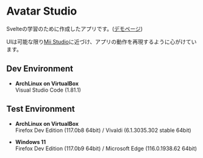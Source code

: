 # Avatar Studio
Svelteの学習のために作成したアプリです。([デモページ](https://avatar-studio.netlify.app))

UIは可能な限り[Mii Studio](https://accounts.nintendo.com/mii_studio)に近づけ、アプリの動作を再現するように心がけています。

## Dev Environment
- **ArchLinux on VirtualBox**<br>
Visual Studio Code (1.81.1)

## Test Environment
- **ArchLinux on VirtualBox**<br>
Firefox Dev Edition (117.0b8 64bit) / Vivaldi (6.1.3035.302 stable 64bit)

- **Windows 11**<br>
Firefox Dev Edition (117.0b9 64bit) / Microsoft Edge (116.0.1938.62 64bit)
